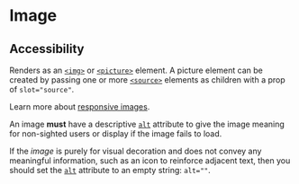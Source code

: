 # Image

## Accessibility

Renders as an [`<img>`](https://developer.mozilla.org/en-US/docs/Web/HTML/Element/img) or [`<picture>`](https://developer.mozilla.org/en-US/docs/Web/HTML/Element/picture) element. A picture element can be created by passing one or more [`<source>`](https://developer.mozilla.org/en-US/docs/Web/HTML/Element/source) elements as children with a prop of `slot="source"`.

Learn more about [responsive images](https://developer.mozilla.org/en-US/docs/Learn/HTML/Multimedia_and_embedding/Responsive_images).

An image **must** have a descriptive [`alt`](https://developer.mozilla.org/en-US/docs/Learn/HTML/Multimedia_and_embedding/Images_in_HTML#Alternative_text) attribute to give the image meaning for non-sighted users or display if the image fails to load.

If the *image* is purely for visual decoration and does not convey any meaningful information, such as an icon to reinforce adjacent text, then you should set the [`alt`](https://developer.mozilla.org/en-US/docs/Learn/HTML/Multimedia_and_embedding/Images_in_HTML#Alternative_text) attribute to an empty string: `alt=""`.
